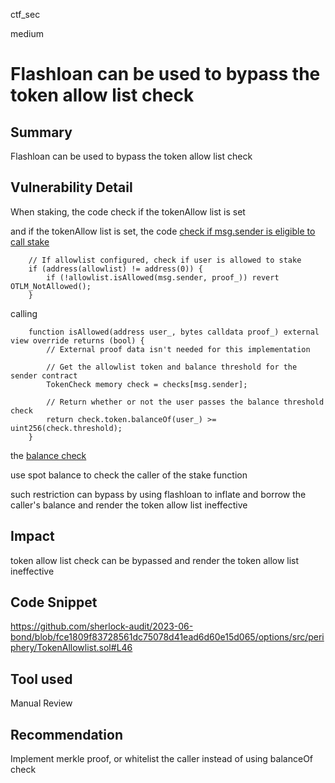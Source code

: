 ctf_sec

medium

# Flashloan can be used to bypass the token allow list check

## Summary

Flashloan can be used to bypass the token allow list check

## Vulnerability Detail

When staking, the code check if the tokenAllow list is set

and if the tokenAllow list is set, the code [check if msg.sender is eligible to call stake](https://github.com/sherlock-audit/2023-06-bond/blob/fce1809f83728561dc75078d41ead6d60e15d065/options/src/fixed-strike/liquidity-mining/OTLM.sol#L313)

```solidity
    // If allowlist configured, check if user is allowed to stake
    if (address(allowlist) != address(0)) {
        if (!allowlist.isAllowed(msg.sender, proof_)) revert OTLM_NotAllowed();
    }
```

calling

```solidity
    function isAllowed(address user_, bytes calldata proof_) external view override returns (bool) {
        // External proof data isn't needed for this implementation

        // Get the allowlist token and balance threshold for the sender contract
        TokenCheck memory check = checks[msg.sender];

        // Return whether or not the user passes the balance threshold check
        return check.token.balanceOf(user_) >= uint256(check.threshold);
    }
```

the [balance check ](https://github.com/sherlock-audit/2023-06-bond/blob/fce1809f83728561dc75078d41ead6d60e15d065/options/src/periphery/TokenAllowlist.sol#L46)

use spot balance to check the caller of the stake function

such restriction can bypass by using flashloan to inflate and borrow the caller's balance and render the token allow list ineffective

## Impact

token allow list check can be bypassed and render the token allow list ineffective

## Code Snippet

https://github.com/sherlock-audit/2023-06-bond/blob/fce1809f83728561dc75078d41ead6d60e15d065/options/src/periphery/TokenAllowlist.sol#L46

## Tool used

Manual Review

## Recommendation

Implement merkle proof, or whitelist the caller instead of using balanceOf check